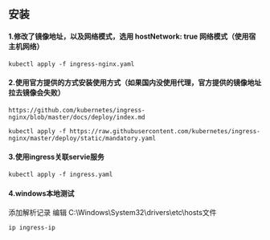 ## 安装
#### 1.修改了镜像地址，以及网络模式，选用 hostNetwork: true 网络模式（使用宿主机网络）
```
kubectl apply -f ingress-nginx.yaml
```
#### 2.使用官方提供的方式安装使用方式（如果国内没使用代理，官方提供的镜像地址拉去镜像会失败）
```
https://github.com/kubernetes/ingress-nginx/blob/master/docs/deploy/index.md
```
```
kubectl apply -f https://raw.githubusercontent.com/kubernetes/ingress-nginx/master/deploy/static/mandatory.yaml
```
#### 3.使用ingress关联servie服务
```
kubectl apply -f ingress.yaml
```
#### 4.windows本地测试
添加解析记录
编辑 C:\Windows\System32\drivers\etc\hosts文件
```
ip ingress-ip
```
